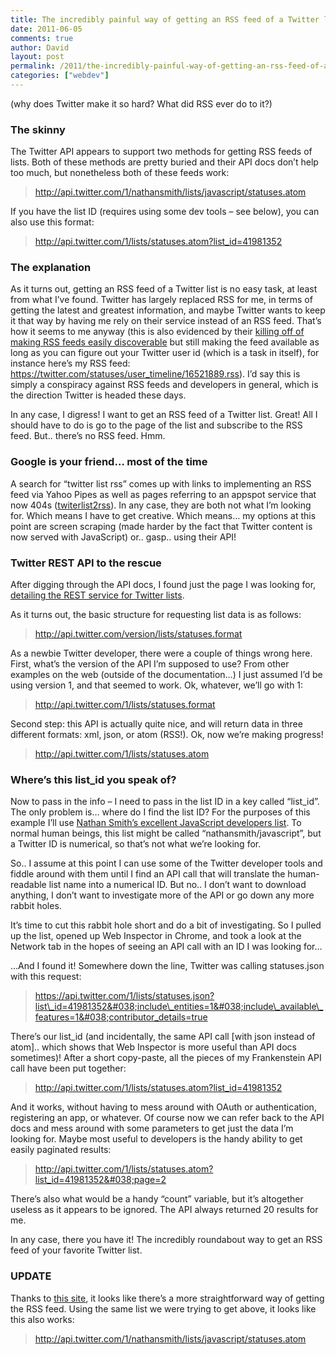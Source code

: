 ```yaml
---
title: The incredibly painful way of getting an RSS feed of a Twitter list
date: 2011-06-05
comments: true
author: David
layout: post
permalink: /2011/the-incredibly-painful-way-of-getting-an-rss-feed-of-a-twitter-list
categories: ["webdev"]
---
```

(why does Twitter make it so hard? What did RSS ever do to it?)

### The skinny

The Twitter API appears to support two methods for getting RSS feeds of lists. Both of these methods are pretty buried and their API docs don&#8217;t help too much, but nonetheless both of these feeds work:

> <http://api.twitter.com/1/nathansmith/lists/javascript/statuses.atom>

If you have the list ID (requires using some dev tools &#8211; see below), you can also use this format:

> <http://api.twitter.com/1/lists/statuses.atom?list_id=41981352>

### The explanation

As it turns out, getting an RSS feed of a Twitter list is no easy task, at least from what I&#8217;ve found. Twitter has largely replaced RSS for me, in terms of getting the latest and greatest information, and maybe Twitter wants to keep it that way by having me rely on their service instead of an RSS feed. That&#8217;s how it seems to me anyway (this is also evidenced by their [killing off of making RSS feeds easily discoverable][1] but still making the feed available as long as you can figure out your Twitter user id (which is a task in itself), for instance here&#8217;s my RSS feed: <https://twitter.com/statuses/user_timeline/16521889.rss>). I&#8217;d say this is simply a conspiracy against RSS feeds and developers in general, which is the direction Twitter is headed these days.

In any case, I digress! I want to get an RSS feed of a Twitter list. Great! All I should have to do is go to the page of the list and subscribe to the RSS feed. But.. there&#8217;s no RSS feed. Hmm.

### Google is your friend&#8230; most of the time

A search for &#8220;twitter list rss&#8221; comes up with links to implementing an RSS feed via Yahoo Pipes as well as pages referring to an appspot service that now 404s ([twiterlist2rss][2]). In any case, they are both not what I&#8217;m looking for. Which means I have to get creative. Which means&#8230; my options at this point are screen scraping (made harder by the fact that Twitter content is now served with JavaScript) or.. gasp.. using their API!

### Twitter REST API to the rescue

After digging through the API docs, I found just the page I was looking for, [detailing the REST service for Twitter lists][3].

As it turns out, the basic structure for requesting list data is as follows:

> http://api.twitter.com/version/lists/statuses.format

As a newbie Twitter developer, there were a couple of things wrong here. First, what&#8217;s the version of the API I&#8217;m supposed to use? From other examples on the web (outside of the documentation&#8230;) I just assumed I&#8217;d be using version 1, and that seemed to work. Ok, whatever, we&#8217;ll go with 1:

> http://api.twitter.com/1/lists/statuses.format

Second step: this API is actually quite nice, and will return data in three different formats: xml, json, or atom (RSS!). Ok, now we&#8217;re making progress!

> http://api.twitter.com/1/lists/statuses.atom

### Where&#8217;s this list_id you speak of?

Now to pass in the info &#8211; I need to pass in the list ID in a key called &#8220;list_id&#8221;. The only problem is&#8230; where do I find the list ID? For the purposes of this example I&#8217;ll use [Nathan Smith&#8217;s excellent JavaScript developers list][4]. To normal human beings, this list might be called &#8220;nathansmith/javascript&#8221;, but a Twitter ID is numerical, so that&#8217;s not what we&#8217;re looking for.

So.. I assume at this point I can use some of the Twitter developer tools and fiddle around with them until I find an API call that will translate the human-readable list name into a numerical ID. But no.. I don&#8217;t want to download anything, I don&#8217;t want to investigate more of the API or go down any more rabbit holes.

It&#8217;s time to cut this rabbit hole short and do a bit of investigating. So I pulled up the list, opened up Web Inspector in Chrome, and took a look at the Network tab in the hopes of seeing an API call with an ID I was looking for&#8230;

&#8230;And I found it! Somewhere down the line, Twitter was calling statuses.json with this request:

> https://api.twitter.com/1/lists/statuses.json?list\_id=41981352&#038;include\_entities=1&#038;include\_available\_features=1&#038;contributor_details=true

There&#8217;s our list_id (and incidentally, the same API call [with json instead of atom].. which shows that Web Inspector is more useful than API docs sometimes)! After a short copy-paste, all the pieces of my Frankenstein API call have been put together:

> <http://api.twitter.com/1/lists/statuses.atom?list_id=41981352>

And it works, without having to mess around with OAuth or authentication, registering an app, or whatever. Of course now we can refer back to the API docs and mess around with some parameters to get just the data I&#8217;m looking for. Maybe most useful to developers is the handy ability to get easily paginated results:

> <http://api.twitter.com/1/lists/statuses.atom?list_id=41981352&#038;page=2>

There&#8217;s also what would be a handy &#8220;count&#8221; variable, but it&#8217;s altogether useless as it appears to be ignored. The API always returned 20 results for me.

In any case, there you have it! The incredibly roundabout way to get an RSS feed of your favorite Twitter list.

### **UPDATE**

Thanks to [this site][5], it looks like there&#8217;s a more straightforward way of getting the RSS feed. Using the same list we were trying to get above, it looks like this also works:

> http://api.twitter.com/1/nathansmith/lists/javascript/statuses.atom

 [1]: https://support.twitter.com/groups/31-twitter-basics/topics/111-features/articles/15361-how-to-find-your-rss-feed
 [2]: http://twiterlist2rss.appspot.com/
 [3]: http://dev.twitter.com/doc/get/lists/statuses
 [4]: https://twitter.com/#!/nathansmith/javascript
 [5]: http://sociable.co/2011/05/05/as-twitter-protects-its-ecosystem-heres-how-to-create-an-rss-feed-of-a-twitter-list/